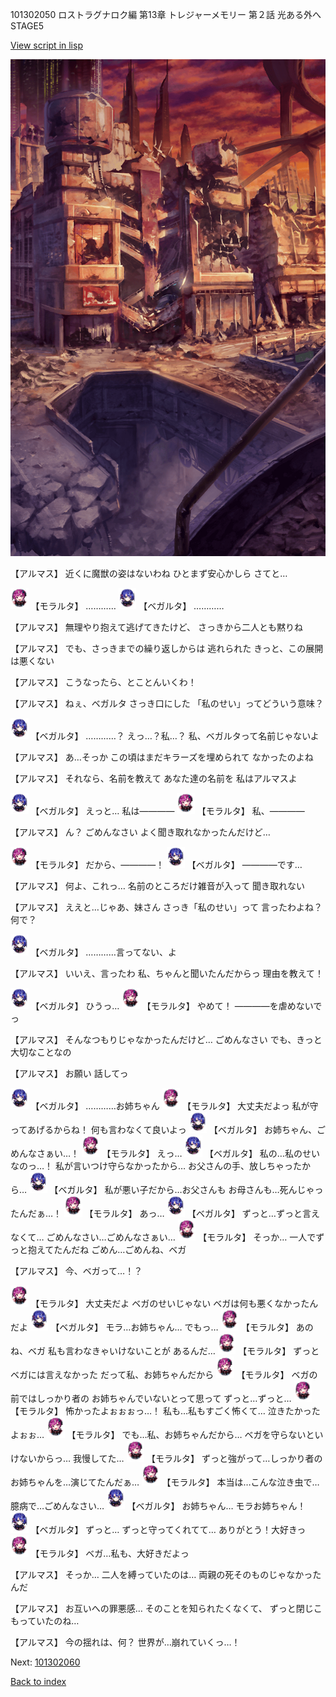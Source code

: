 101302050 ロストラグナロク編 第13章 トレジャーメモリー 第２話 光ある外へ STAGE5

[View script in lisp](../scripts/101302050.txt)

![ground_surface_break.png](../images/backgrounds/ground_surface_break.png)

【アルマス】
近くに魔獣の姿はないわね
ひとまず安心かしら
さてと…

<img src="../images/units/3104011.png" alt="3104011.png" height="34"/>
【モラルタ】
…………

<img src="../images/units/3104111.png" alt="3104111.png" height="34"/>
【ベガルタ】
…………

【アルマス】
無理やり抱えて逃げてきたけど、
さっきから二人とも黙りね

【アルマス】
でも、さっきまでの繰り返しからは
逃れられた
きっと、この展開は悪くない

【アルマス】
こうなったら、とことんいくわ！

【アルマス】
ねぇ、ベガルタ
さっき口にした
「私のせい」ってどういう意味？

<img src="../images/units/3104111.png" alt="3104111.png" height="34"/>
【ベガルタ】
…………？
えっ…？私…？
私、ベガルタって名前じゃないよ

【アルマス】
あ…そっか
この頃はまだキラーズを埋められて
なかったのよね

【アルマス】
それなら、名前を教えて
あなた達の名前を
私はアルマスよ

<img src="../images/units/3104111.png" alt="3104111.png" height="34"/>
【ベガルタ】
えっと…
私は――――

<img src="../images/units/3104011.png" alt="3104011.png" height="34"/>
【モラルタ】
私、――――

【アルマス】
ん？
ごめんなさい
よく聞き取れなかったんだけど…

<img src="../images/units/3104011.png" alt="3104011.png" height="34"/>
【モラルタ】
だから、――――！

<img src="../images/units/3104111.png" alt="3104111.png" height="34"/>
【ベガルタ】
――――です…

【アルマス】
何よ、これっ…
名前のところだけ雑音が入って
聞き取れない

【アルマス】
ええと…じゃあ、妹さん
さっき「私のせい」って
言ったわよね？何で？

<img src="../images/units/3104111.png" alt="3104111.png" height="34"/>
【ベガルタ】
…………言ってない、よ

【アルマス】
いいえ、言ったわ
私、ちゃんと聞いたんだからっ
理由を教えて！

<img src="../images/units/3104111.png" alt="3104111.png" height="34"/>
【ベガルタ】
ひうっ…

<img src="../images/units/3104011.png" alt="3104011.png" height="34"/>
【モラルタ】
やめて！
――――を虐めないでっ

【アルマス】
そんなつもりじゃなかったんだけど…
ごめんなさい
でも、きっと大切なことなの

【アルマス】
お願い
話してっ

<img src="../images/units/3104111.png" alt="3104111.png" height="34"/>
【ベガルタ】
…………お姉ちゃん

<img src="../images/units/3104011.png" alt="3104011.png" height="34"/>
【モラルタ】
大丈夫だよっ
私が守ってあげるからね！
何も言わなくて良いよっ

<img src="../images/units/3104111.png" alt="3104111.png" height="34"/>
【ベガルタ】
お姉ちゃん、ごめんなさぁい…！

<img src="../images/units/3104011.png" alt="3104011.png" height="34"/>
【モラルタ】
えっ…

<img src="../images/units/3104111.png" alt="3104111.png" height="34"/>
【ベガルタ】
私の…私のせいなのっ…！
私が言いつけ守らなかったから…
お父さんの手、放しちゃったから…

<img src="../images/units/3104111.png" alt="3104111.png" height="34"/>
【ベガルタ】
私が悪い子だから…お父さんも
お母さんも…死んじゃったんだぁ…！

<img src="../images/units/3104011.png" alt="3104011.png" height="34"/>
【モラルタ】
あっ…

<img src="../images/units/3104111.png" alt="3104111.png" height="34"/>
【ベガルタ】
ずっと…ずっと言えなくて…
ごめんなさい…ごめんなさぁい…

<img src="../images/units/3104011.png" alt="3104011.png" height="34"/>
【モラルタ】
そっか…
一人でずっと抱えてたんだね
ごめん…ごめんね、ベガ

【アルマス】
今、ベガって…！？

<img src="../images/units/3104011.png" alt="3104011.png" height="34"/>
【モラルタ】
大丈夫だよ
ベガのせいじゃない
ベガは何も悪くなかったんだよ

<img src="../images/units/3104111.png" alt="3104111.png" height="34"/>
【ベガルタ】
モラ…お姉ちゃん…
でもっ…

<img src="../images/units/3104011.png" alt="3104011.png" height="34"/>
【モラルタ】
あのね、ベガ
私も言わなきゃいけないことが
あるんだ…

<img src="../images/units/3104011.png" alt="3104011.png" height="34"/>
【モラルタ】
ずっとベガには言えなかった
だって私、お姉ちゃんだから

<img src="../images/units/3104011.png" alt="3104011.png" height="34"/>
【モラルタ】
ベガの前ではしっかり者の
お姉ちゃんでいないとって思って
ずっと…ずっと…

<img src="../images/units/3104011.png" alt="3104011.png" height="34"/>
【モラルタ】
怖かったよぉぉぉっ…！
私も…私もすごく怖くて…
泣きたかったよぉぉ…

<img src="../images/units/3104011.png" alt="3104011.png" height="34"/>
【モラルタ】
でも…私、お姉ちゃんだから…
ベガを守らないといけないからっ…
我慢してた…

<img src="../images/units/3104011.png" alt="3104011.png" height="34"/>
【モラルタ】
ずっと強がって…しっかり者の
お姉ちゃんを…演じてたんだぁ…

<img src="../images/units/3104011.png" alt="3104011.png" height="34"/>
【モラルタ】
本当は…こんな泣き虫で…
臆病で…ごめんなさい…

<img src="../images/units/3104111.png" alt="3104111.png" height="34"/>
【ベガルタ】
お姉ちゃん…
モラお姉ちゃん！

<img src="../images/units/3104111.png" alt="3104111.png" height="34"/>
【ベガルタ】
ずっと…
ずっと守ってくれてて…
ありがとう！大好きっ

<img src="../images/units/3104011.png" alt="3104011.png" height="34"/>
【モラルタ】
ベガ…私も、大好きだよっ

【アルマス】
そっか…
二人を縛っていたのは…
両親の死そのものじゃなかったんだ

【アルマス】
お互いへの罪悪感…
そのことを知られたくなくて、
ずっと閉じこもっていたのね…

【アルマス】
今の揺れは、何？
世界が…崩れていくっ…！

Next: [101302060](101302060.md)

[Back to index](index.md)
